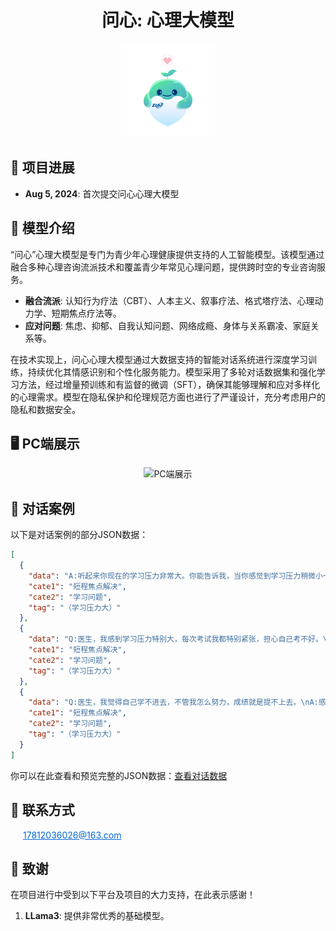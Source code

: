 <h1 align="center">问心: 心理大模型</h1>

<div align="center">
  <img src="./assets/image/logo_small.png" alt="问心模型"  width="150" />
</div>

## 🎉 项目进展

- **Aug 5, 2024**: 首次提交问心心理大模型

## 👏 模型介绍

“问心”心理大模型是专门为青少年心理健康提供支持的人工智能模型。该模型通过融合多种心理咨询流派技术和覆盖青少年常见心理问题，提供跨时空的专业咨询服务。

- **融合流派**: 认知行为疗法（CBT）、人本主义、叙事疗法、格式塔疗法、心理动力学、短期焦点疗法等。
- **应对问题**: 焦虑、抑郁、自我认知问题、网络成瘾、身体与关系霸凌、家庭关系等。
  
在技术实现上，问心心理大模型通过大数据支持的智能对话系统进行深度学习训练，持续优化其情感识别和个性化服务能力。模型采用了多轮对话数据集和强化学习方法，经过增量预训练和有监督的微调（SFT），确保其能够理解和应对多样化的心理需求。模型在隐私保护和伦理规范方面也进行了严谨设计，充分考虑用户的隐私和数据安全。

## 🖥️ PC端展示

<div align="center">
  <img src="./assets/image/2024-06-05-214849.gif" alt="PC端展示"/>
</div>

[//]: # (## 🌐 体验链接)

[//]: # ()
[//]: # ([**点击体验**]&#40;https://www.huaxiapsy.com/mobile/pages/chat/chat&#41;)

## 📣 对话案例

以下是对话案例的部分JSON数据：
```json
[
  {
    "data": "A:听起来你现在的学习压力非常大。你能告诉我，当你感觉到学习压力稍微小一些的时候，你的生活有哪些变化吗？\nQ:我可能会有更多的时间去做自己喜欢的事情，比如运动或者看电影。\nA:那么，在过去有没有某个时刻，你感觉到学习压力减轻，能够享受到这些你喜欢的活动？\nQ:有的，上个学期我参加了一个学习小组，我们互相帮助，感觉压力小了很多。\nA:在小组中互相帮助是一个很好的方式。你能具体说说，是什么让小组学习对你来说特别有帮助吗？\nQ:我觉得是因为我们可以分工合作，每个人负责一部分内容，然后分享给其他人，这样大家都能学到更多，而且不会感到那么累。\nA:分工合作和分享知识，这听起来是一个非常有效的学习策略。现在，想象一下，如果你能将这种合作学习的方式应用到你的日常学习中，你的学习生活会有哪些不同？\nQ:我想我会更少感到焦虑，因为我知道我有队友可以依靠。\nA:更少的焦虑和依靠队友，这些都是积极的变化。那么，你打算如何将这种合作学习的方式应用到你目前的学习中呢？\nQ:我可以尝试联系一些同学，看看他们是否愿意和我一起组成学习小组。\nA:这是个很好的计划。记得，即使是小步骤，也能带来大变化。我们下次再聊时，我很期待听到你在这方面的进展。\n",
    "cate1": "短程焦点解决",
    "cate2": "学习问题",
    "tag": "（学习压力大）"
  },
  {
    "data": "Q:医生，我感到学习压力特别大，每次考试我都特别紧张，担心自己考不好。\nA:考试带来的紧张感是很常见的现象，特别是当我们对自己的表现有所期待时。你能告诉我，在过去，有没有哪一次考试你感觉自己做得还不错？\nQ:嗯，有一次模拟考试，我准备得很充分，所以考试时没那么紧张。\nA:准备充分是减少紧张的一个有效方法。你是如何做到那次模拟考试准备充分的？\nQ:我提前很久就开始复习，每天都有固定的学习计划。\nA:每天固定的学习计划帮助你减轻了考试的压力。那么，除了提前复习，还有什么其他因素让你觉得那次考试比较顺利？\nQ:我还有做一些模拟题，这样我能更熟悉考试的题型。\nA:通过模拟题来熟悉考试题型是一个很好的策略。现在，想象一下，如果你在接下来的考试中也采取这样的策略，你的考试经历会有什么不同？\nQ:我可能会感到更加自信，也许不会那么紧张。\nA:更加自信和减少紧张感，这都是很有价值的目标。你打算如何确保自己能够持续地采取这些方法？\nQ:我可以继续制定学习计划，并且每天做一些练习题。\nA:这是个很好的计划。记住，每一个小的进步都值得庆祝。期待在我们下次的对话中听到你的进步。\n",
    "cate1": "短程焦点解决",
    "cate2": "学习问题",
    "tag": "（学习压力大）"
  },
  {
    "data": "Q:医生，我觉得自己学不进去，不管我怎么努力，成绩就是提不上去。\nA:感到学习效果不如预期确实会让人感到沮丧。在你过去的学习经历中，有没有哪个时刻，你感觉到自己学得比较好？\nQ:有的，之前我在学习历史的时候，因为我对那个时期特别感兴趣，所以记得很快。\nA:兴趣是学习的一个很好的驱动力。你是如何利用你的兴趣来学习的？\nQ:我会阅读很多相关的书籍和资料，甚至看一些历史纪录片。\nA:通过阅读和观看纪录片来扩展你的知识，这是个很好的方法。那么，你认为这些方法是否可以应用到你目前觉得困难的其他学科上？\nQ:我可以试试，比如找一些我感兴趣的科学实验视频来看。\nA:利用视频资源来增加学习的趣味性，这是个不错的主意。现在，想象一下，如果你能够在学习其他科目时也找到一些让你感兴趣的点，你的学习体验会有什么不同？\nQ:我可能会更愿意去学习，而不是感觉被迫。\nA:更愿意学习而不是感觉被迫，这是一个积极的变化。你打算如何找到其他学科中你感兴趣的点？\nQ:我可以去图书馆找一些有趣的参考书籍，或者在网上搜索一些相关的趣味知识。\nA:探索不同的资源是一个很好的开始。记得，每一步小小的探索都可能带来新的发现。期待在你下次访问时听到你的新发现。\n",
    "cate1": "短程焦点解决",
    "cate2": "学习问题",
    "tag": "（学习压力大）"
  }
]
```
你可以在此查看和预览完整的JSON数据：[查看对话数据](./data/dataset_example.json)

## 📧 联系方式

<div style="text-align: left; margin-left: 20px; color: #0366d6;">
   <a href="mailto:17812036026@163.com" style="color: inherit;">17812036026@163.com</a>
</div>

## 🙇‍ ‍致谢

在项目进行中受到以下平台及项目的大力支持，在此表示感谢！

1. **LLama3**: 提供非常优秀的基础模型。